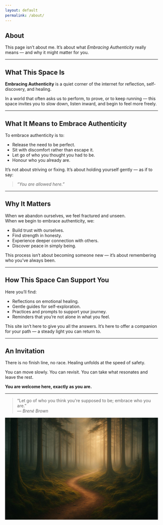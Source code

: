 ```yaml
---
layout: default
permalink: /about/
---
```


<h2>About</h2>

This page isn’t about me. It’s about what *Embracing Authenticity* really means — and why it might matter for you.  

---

## What This Space Is

**Embracing Authenticity** is a quiet corner of the internet for reflection, self-discovery, and healing.  

In a world that often asks us to perform, to prove, or to keep running — this space invites you to slow down, listen inward, and begin to feel more freely.  

---

## What It Means to Embrace Authenticity

To embrace authenticity is to:  
- Release the need to be perfect.  
- Sit with discomfort rather than escape it.  
- Let go of who you thought you had to be.  
- Honour who you already are.  

It’s not about striving or fixing. It’s about holding yourself gently — as if to say:  
> *“You are allowed here.”*

---

## Why It Matters

When we abandon ourselves, we feel fractured and unseen.  
When we begin to embrace authenticity, we:  
- Build trust with ourselves.  
- Find strength in honesty.  
- Experience deeper connection with others.  
- Discover peace in simply being.  

This process isn’t about becoming someone new — it’s about remembering who you’ve always been.  

---

## How This Space Can Support You

Here you’ll find:  
- Reflections on emotional healing.  
- Gentle guides for self-exploration.  
- Practices and prompts to support your journey.  
- Reminders that you’re not alone in what you feel.  

This site isn’t here to give you all the answers. It’s here to offer a companion for your path — a steady light you can return to.  

---

## An Invitation

There is no finish line, no race. Healing unfolds at the speed of safety.  

You can move slowly. You can revisit. You can take what resonates and leave the rest.  

**You are welcome here, exactly as you are.**  

---

> “Let go of who you think you're supposed to be; embrace who you are.”  
> — *Brené Brown*  

![Path through a quiet forest](/assets/images/about-journey-optimized.jpg)
